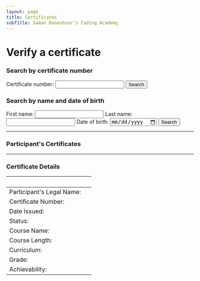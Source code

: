 ```yaml
---
layout: page
title: Certificates
subTitle: Saman Daneshvar's Coding Academy
---
```


<!-- Insert these scripts at the bottom of the HTML, but before you use any Firebase services -->

<!-- Firebase App (the core Firebase SDK) is always required and must be listed first -->
<script defer src="https://www.gstatic.com/firebasejs/8.1.2/firebase-app.js"></script>
<!-- If you enabled Analytics in your project, add the Firebase SDK for Analytics -->
<script defer src="https://www.gstatic.com/firebasejs/8.1.2/firebase-analytics.js"></script>
<!-- Add any other Firebase products that you want to use -->
<script defer src="https://www.gstatic.com/firebasejs/8.1.2/firebase-auth.js"></script>
<script defer src="https://www.gstatic.com/firebasejs/8.1.2/firebase-firestore.js"></script>


<!-- Firebase SDKs are loaded before this -->
<script defer src="{{ site.url }}/assets/js/test_app.js"></script>



# Verify a certificate

<h3>Search by certificate number</h3>
<label for="query_cert">Certificate number:</label>
<input id="query_cert" />
<button id="search_by_cert_button">Search</button>

<h3>Search by name and date of birth</h3>
<label for="query_first_name">First name:</label>
<input id="query_first_name" />
<label for="query_last_name">Last name:</label>
<input id="query_last_name" />
<label for="query_date_of_birth">Date of birth:</label>
<input id="query_date_of_birth" type="date" />
<button id="search_by_name_button">Search</button>

---
<h3>Participant's Certificates</h3>

---
<h3>Certificate Details</h3>

&nbsp; | &nbsp;
:- | :-
Participant's Legal Name: | <span id="first_name" /> <span id="last_name" />
Certificate Number:       | <span id="certificate_number" />
Date Issued:              | <span id="date_of_issue" />
Status:                   | <span id="status" />
Course Name:              | <span id="course_name" />
Course Length:            | <span id="course_length" />
Curriculum:    | <a href=""><span id="course_curriculum" /></a>
Grade:         | <a href=""><span id="certification_grade" /></a>
Achievability:            | <span id="achievability" />

















<!--
| Legal Name | Certificate Code |
| :- | :- |
| John Smith | 2012-0486 |
| Jane Black | 2012-7362 |

&nbsp; | &nbsp;
:- | :-
**Participant's Legal Name** | John Smith
**Certificate Number** | 2012-0486
**Date Issued** | December 5, 2020
**Status** | Valid
**Course Name** | Zero to Intermediate Python Programming
**Course Length** | 18 hours
**Curriculum** | [Z2I Python]()
**Grade** | [Certificate of Participation]()
**Achievability** | 12/12


## Did not find the certificate you were trying to verify?
[Request an official confirmation]() or [report a false claim]().

## Did not find your own certificate?
[Report an issue with the database]() (e.g., false or missing information).

Rest assured that at Saman Daneshvar's Coding Academy records don't go missing! If you have successfully completed a course, you are entitled to a certificate.
-->
